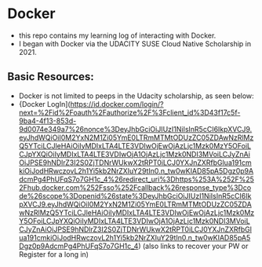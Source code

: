 # Docker 
* this repo contains my learning log of interacting with Docker. 
* I began with Docker via the UDACITY SUSE Cloud Native Scholarship in 2021.

## Basic Resources: 
* Docker is not limited to peeps in the Udacity scholarship, as seen below: 
* {Docker LogIn](https://id.docker.com/login/?next=%2Fid%2Foauth%2Fauthorize%2F%3Fclient_id%3D43f17c5f-9ba4-4f13-853d-9d0074e349a7%26nonce%3DeyJhbGciOiJIUzI1NiIsInR5cCI6IkpXVCJ9.eyJhdWQiOiI0M2YxN2M1Zi05YmE0LTRmMTMtODUzZC05ZDAwNzRlMzQ5YTciLCJleHAiOiIyMDIxLTA4LTE3VDIwOjEwOjAzLjc1Mzk0MzY5OFoiLCJpYXQiOiIyMDIxLTA4LTE3VDIwOjA1OjAzLjc1Mzk0NDI3MVoiLCJyZnAiOiJPSE9hNDlrZ3I2S0ZjTDNrWUkwX2tRPT0iLCJ0YXJnZXRfbGlua191cmkiOiJodHRwczovL2h1Yi5kb2NrZXIuY29tIn0.n_tw0wKIAD85pA5Dgz0p9AdcmPg4PhUFqS7o7GH1c_4%26redirect_uri%3Dhttps%253A%252F%252Fhub.docker.com%252Fsso%252Fcallback%26response_type%3Dcode%26scope%3Dopenid%26state%3DeyJhbGciOiJIUzI1NiIsInR5cCI6IkpXVCJ9.eyJhdWQiOiI0M2YxN2M1Zi05YmE0LTRmMTMtODUzZC05ZDAwNzRlMzQ5YTciLCJleHAiOiIyMDIxLTA4LTE3VDIwOjEwOjAzLjc1Mzk0MzY5OFoiLCJpYXQiOiIyMDIxLTA4LTE3VDIwOjA1OjAzLjc1Mzk0NDI3MVoiLCJyZnAiOiJPSE9hNDlrZ3I2S0ZjTDNrWUkwX2tRPT0iLCJ0YXJnZXRfbGlua191cmkiOiJodHRwczovL2h1Yi5kb2NrZXIuY29tIn0.n_tw0wKIAD85pA5Dgz0p9AdcmPg4PhUFqS7o7GH1c_4) (also links to recover your PW or Register for a long in)
